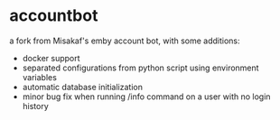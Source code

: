 # accountbot
a fork from Misakaf's emby account bot, with some additions:
- docker support
- separated configurations from python script using environment variables
- automatic database initialization
- minor bug fix when running /info command on a user with no login history
